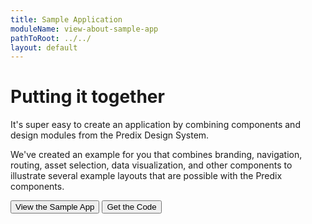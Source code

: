 ```yaml
---
title: Sample Application
moduleName: view-about-sample-app
pathToRoot: ../../
layout: default
---
```


# Putting it together

It's super easy to create an application by combining components and design modules from the Predix Design System.

We've created an example for you that combines branding, navigation, routing, asset selection, data visualization, and other
components to illustrate several example layouts that are possible with the Predix components.

<a href="https://www.predix-ui.com/px-sample-app" target="_blank"><button class="btn btn--primary">View the Sample App</button></a>
<a href="https://github.com/PredixDev/px-sample-app" target="_blank"><button class="btn btn--primary">Get the Code</button></a>
